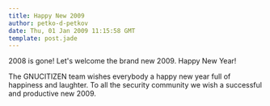 ```yaml
---
title: Happy New 2009
author: petko-d-petkov
date: Thu, 01 Jan 2009 11:15:58 GMT
template: post.jade
---
```


2008 is gone! Let's welcome the brand new 2009. Happy New Year!

The GNUCITIZEN team wishes everybody a happy new year full of happiness and laughter. To all the security community we wish a successful and productive new 2009.
